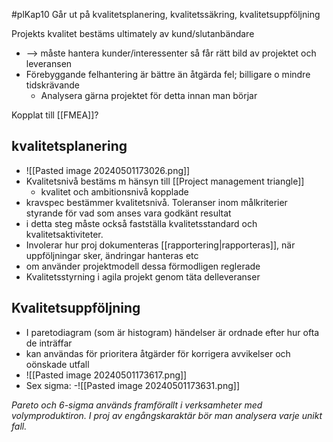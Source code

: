 #plKap10
Går ut på kvalitetsplanering, kvalitetssäkring, kvalitetsuppföljning

Projekts kvalitet bestäms ultimately av kund/slutanbändare
- --> måste hantera kunder/interessenter så får rätt bild av projektet och leveransen
- Förebyggande felhantering är bättre än åtgärda fel; billigare o mindre tidskrävande
	- Analysera gärna projektet för detta innan man börjar

Kopplat till [[FMEA]]?

## kvalitetsplanering
- ![[Pasted image 20240501173026.png]]
- Kvalitetsnivå bestäms m hänsyn till [[Project management triangle]]
	- kvalitet och ambitionsnivå kopplade
- kravspec bestämmer kvalitetsnivå. Toleranser inom målkriterier styrande för vad som anses vara godkänt resultat
- i detta steg måste också fastställa kvalitetsstandard och kvalitetsaktiviteter. 
- Involerar hur proj dokumenteras [[rapportering|rapporteras]], när uppföljningar sker, ändringar hanteras etc
- om använder projektmodell dessa förmodligen reglerade
- Kvalitetsstyrning i agila projekt genom täta delleveranser

## Kvalitetsuppföljning
- I paretodiagram (som är histogram) händelser är ordnade efter hur ofta de inträffar
- kan användas för prioritera åtgärder för korrigera avvikelser och oönskade utfall
- ![[Pasted image 20240501173617.png]]
- Sex sigma:
	-![[Pasted image 20240501173631.png]]


*Pareto och 6-sigma används framförallt i verksamheter med volymproduktiron. I proj av engångskaraktär bör man analysera varje unikt fall.*



